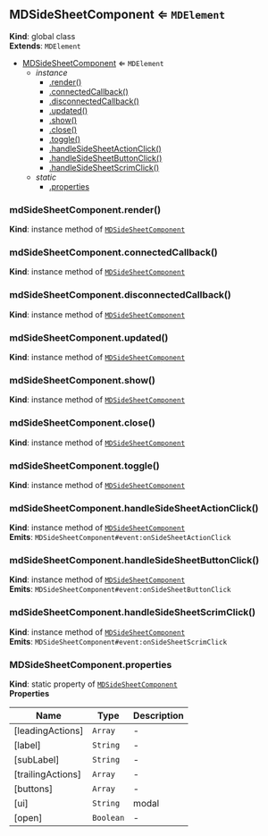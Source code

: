 <a name="MDSideSheetComponent"></a>

## MDSideSheetComponent ⇐ <code>MDElement</code>
**Kind**: global class  
**Extends**: <code>MDElement</code>  

* [MDSideSheetComponent](#MDSideSheetComponent) ⇐ <code>MDElement</code>
    * _instance_
        * [.render()](#MDSideSheetComponent+render)
        * [.connectedCallback()](#MDSideSheetComponent+connectedCallback)
        * [.disconnectedCallback()](#MDSideSheetComponent+disconnectedCallback)
        * [.updated()](#MDSideSheetComponent+updated)
        * [.show()](#MDSideSheetComponent+show)
        * [.close()](#MDSideSheetComponent+close)
        * [.toggle()](#MDSideSheetComponent+toggle)
        * [.handleSideSheetActionClick()](#MDSideSheetComponent+handleSideSheetActionClick)
        * [.handleSideSheetButtonClick()](#MDSideSheetComponent+handleSideSheetButtonClick)
        * [.handleSideSheetScrimClick()](#MDSideSheetComponent+handleSideSheetScrimClick)
    * _static_
        * [.properties](#MDSideSheetComponent.properties)

<a name="MDSideSheetComponent+render"></a>

### mdSideSheetComponent.render()
**Kind**: instance method of [<code>MDSideSheetComponent</code>](#MDSideSheetComponent)  
<a name="MDSideSheetComponent+connectedCallback"></a>

### mdSideSheetComponent.connectedCallback()
**Kind**: instance method of [<code>MDSideSheetComponent</code>](#MDSideSheetComponent)  
<a name="MDSideSheetComponent+disconnectedCallback"></a>

### mdSideSheetComponent.disconnectedCallback()
**Kind**: instance method of [<code>MDSideSheetComponent</code>](#MDSideSheetComponent)  
<a name="MDSideSheetComponent+updated"></a>

### mdSideSheetComponent.updated()
**Kind**: instance method of [<code>MDSideSheetComponent</code>](#MDSideSheetComponent)  
<a name="MDSideSheetComponent+show"></a>

### mdSideSheetComponent.show()
**Kind**: instance method of [<code>MDSideSheetComponent</code>](#MDSideSheetComponent)  
<a name="MDSideSheetComponent+close"></a>

### mdSideSheetComponent.close()
**Kind**: instance method of [<code>MDSideSheetComponent</code>](#MDSideSheetComponent)  
<a name="MDSideSheetComponent+toggle"></a>

### mdSideSheetComponent.toggle()
**Kind**: instance method of [<code>MDSideSheetComponent</code>](#MDSideSheetComponent)  
<a name="MDSideSheetComponent+handleSideSheetActionClick"></a>

### mdSideSheetComponent.handleSideSheetActionClick()
**Kind**: instance method of [<code>MDSideSheetComponent</code>](#MDSideSheetComponent)  
**Emits**: <code>MDSideSheetComponent#event:onSideSheetActionClick</code>  
<a name="MDSideSheetComponent+handleSideSheetButtonClick"></a>

### mdSideSheetComponent.handleSideSheetButtonClick()
**Kind**: instance method of [<code>MDSideSheetComponent</code>](#MDSideSheetComponent)  
**Emits**: <code>MDSideSheetComponent#event:onSideSheetButtonClick</code>  
<a name="MDSideSheetComponent+handleSideSheetScrimClick"></a>

### mdSideSheetComponent.handleSideSheetScrimClick()
**Kind**: instance method of [<code>MDSideSheetComponent</code>](#MDSideSheetComponent)  
**Emits**: <code>MDSideSheetComponent#event:onSideSheetScrimClick</code>  
<a name="MDSideSheetComponent.properties"></a>

### MDSideSheetComponent.properties
**Kind**: static property of [<code>MDSideSheetComponent</code>](#MDSideSheetComponent)  
**Properties**

| Name | Type | Description |
| --- | --- | --- |
| [leadingActions] | <code>Array</code> | - |
| [label] | <code>String</code> | - |
| [subLabel] | <code>String</code> | - |
| [trailingActions] | <code>Array</code> | - |
| [buttons] | <code>Array</code> | - |
| [ui] | <code>String</code> | modal |
| [open] | <code>Boolean</code> | - |

